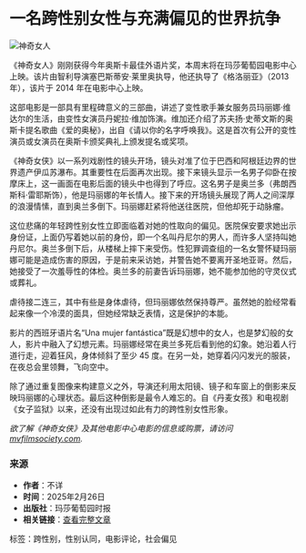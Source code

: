 # 一名跨性别女性与充满偏见的世界抗争

![神奇女人](https://www.mvtimes.com/mvt/uploads/2018/03/A-Fantastic-Woman.jpg?x76679)

《神奇女人》刚刚获得今年奥斯卡最佳外语片奖，本周末将在玛莎葡萄园电影中心上映。该片由智利导演塞巴斯蒂安·莱里奥执导，他还执导了《格洛丽亚》（2013 年），该片于 2014 年在电影中心上映。

这部电影是一部具有里程碑意义的三部曲，讲述了变性歌手兼女服务员玛丽娜·维达尔的生活，由变性女演员丹妮拉·维加饰演。维加还介绍了苏夫扬·史蒂文斯的奥斯卡提名歌曲《爱的奥秘》，出自《请以你的名字呼唤我》。这是首次有公开的变性演员或女演员在奥斯卡颁奖典礼上颁发提名或奖项。

《神奇女侠》以一系列戏剧性的镜头开场，镜头对准了位于巴西和阿根廷边界的世界遗产伊瓜苏瀑布。其重要性在后面再次出现。接下来镜头显示一名男子仰卧在按摩床上，这一画面在电影后面的镜头中也得到了呼应。这名男子是奥兰多（弗朗西斯科·雷耶斯饰），他是玛丽娜的年长情人。接下来的开场镜头展现了两人之间深厚的浪漫情愫，直到奥兰多倒下。玛丽娜赶紧将他送往医院，但他却死于动脉瘤。

这位悲痛的年轻跨性别女性立即面临着对她的性取向的偏见。医院保安要求她出示身份证，上面仍写着她以前的身份，即一个名叫丹尼尔的男人，而许多人坚持叫她丹尼尔。奥兰多倒下后，从楼梯上摔下来受伤。性犯罪调查组的一名女警怀疑玛丽娜可能是造成伤害的原因，于是前来采访她，并警告她不要离开圣地亚哥。然后，她接受了一次羞辱性的体检。奥兰多的前妻告诉玛丽娜，她不能参加他的守灵仪式或葬礼。

虐待接二连三，其中有些是身体虐待，但玛丽娜依然保持尊严。虽然她的脸经常看起来像一个冷漠的面具，但她经常缺乏表情，这是保护的本能。

影片的西班牙语片名“Una mujer fantástica”既是幻想中的女人，也是梦幻般的女人，影片中融入了幻想元素。玛丽娜经常在奥兰多死后看到他的幻象。她沿着人行道行走，迎着狂风，身体倾斜了至少 45 度。在另一处，她穿着闪闪发光的服装，在夜总会里领舞，飞向空中。

除了通过重复图像来构建意义之外，导演还利用太阳镜、镜子和车窗上的倒影来反映玛丽娜的心理状态。最后这种倒影是最令人难忘的。自《丹麦女孩》和电视剧《女子监狱》以来，还没有出现过如此有力的跨性别女性形象。

_欲了解《神奇女侠》及其他电影中心电影的信息或购票，请访问_ [_mvfilmsociety.com_](http://mvfilmsociety.com/)_._  

### 来源
- **作者**：不详  
- **时间**：2025年2月26日  
- **出版社**：玛莎葡萄园时报  
- **相关链接**：[查看完整文章](https://www.mvtimes.com/zh-CN/2018/03/14/transgender-woman-negotiates-bigoted-world/)  

标签：跨性别，性别认同，电影评论，社会偏见
